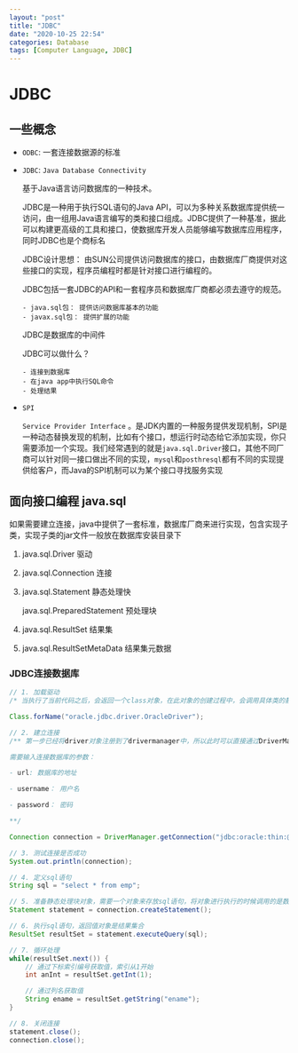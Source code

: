 ```yaml
---
layout: "post"
title: "JDBC"
date: "2020-10-25 22:54"
categories: Database
tags: [Computer Language, JDBC]
---
```


# JDBC

## 一些概念

- `ODBC`: 一套连接数据源的标准

- `JDBC`: `Java Database Connectivity`

    基于Java语言访问数据库的一种技术。

    JDBC是一种用于执行SQL语句的Java API，可以为多种关系数据库提供统一访问，由一组用Java语言编写的类和接口组成。JDBC提供了一种基准，据此可以构建更高级的工具和接口，使数据库开发人员能够编写数据库应用程序，同时JDBC也是个商标名

    JDBC设计思想： 由SUN公司提供访问数据库的接口，由数据库厂商提供对这些接口的实现，程序员编程时都是针对接口进行编程的。

    JDBC包括一套JDBC的API和一套程序员和数据库厂商都必须去遵守的规范。

      - java.sql包： 提供访问数据库基本的功能
      - javax.sql包： 提供扩展的功能
        
    JDBC是数据库的中间件

    JDBC可以做什么？

      - 连接到数据库
      - 在java app中执行SQL命令
      - 处理结果

- `SPI`
  
  `Service Provider Interface`
  。是JDK内置的一种服务提供发现机制，SPI是一种动态替换发现的机制，比如有个接口，想运行时动态给它添加实现，你只需要添加一个实现。我们经常遇到的就是`java.sql.Driver`接口，其他不同厂商可以针对同一接口做出不同的实现，`mysql`和`posthresql`都有不同的实现提供给客户，而Java的SPI机制可以为某个接口寻找服务实现
  
## 面向接口编程 java.sql

如果需要建立连接，java中提供了一套标准，数据库厂商来进行实现，包含实现子类，实现子类的jar文件一般放在数据库安装目录下

1. java.sql.Driver 驱动
2. java.sql.Connection 连接
3. java.sql.Statement 静态处理快
   
   java.sql.PreparedStatement 预处理块

4. java.sql.ResultSet 结果集
5. java.sql.ResultSetMetaData 结果集元数据

### JDBC连接数据库

```java
// 1. 加载驱动
/* 当执行了当前代码之后，会返回一个class对象，在此对象的创建过程中，会调用具体类的静态代码块 */

Class.forName("oracle.jdbc.driver.OracleDriver");

// 2. 建立连接
/** 第一步已经将driver对象注册到了drivermanager中，所以此时可以直接通过DriverManager来获取数据库连接

需要输入连接数据库的参数：

- url: 数据库的地址

- username： 用户名

- password： 密码

**/

Connection connection = DriverManager.getConnection("jdbc:oracle:thin:@localhost:1521:orcl", "scott", "123456");

// 3. 测试连接是否成功
System.out.println(connection);

// 4. 定义sql语句
String sql = "select * from emp";

// 5. 准备静态处理块对象，需要一个对象来存放sql语句，将对象进行执行的时候调用的是数据库的服务，数据库会从当前对象中拿到对应的sql语句进行执行
Statement statement = connection.createStatement();

// 6. 执行sql语句，返回值对象是结果集合
ResultSet resultSet = statement.executeQuery(sql);

// 7. 循环处理
while(resultSet.next()) {
    // 通过下标索引编号获取值，索引从1开始
    int anInt = resultSet.getInt(1);

    // 通过列名获取值
    String ename = resultSet.getString("ename");
}

// 8. 关闭连接
statement.close();
connection.close();

```
   